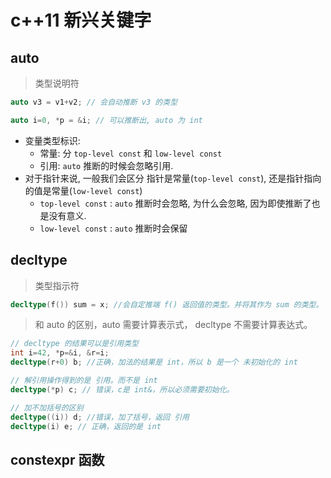 # c++11 新兴关键字



## auto

> 类型说明符

```c++
auto v3 = v1+v2; // 会自动推断 v3 的类型

auto i=0, *p = &i; // 可以推断出, auto 为 int

```

* 变量类型标识:
  * 常量: 分 `top-level const` 和 `low-level const` 
  * 引用: `auto` 推断的时候会忽略引用.
* 对于指针来说,  一般我们会区分 指针是常量(`top-level const`), 还是指针指向的值是常量(`low-level const`)
  * `top-level const` : `auto` 推断时会忽略, 为什么会忽略, 因为即使推断了也是没有意义.
  * `low-level const` : `auto` 推断时会保留



## decltype

> 类型指示符

```c++
decltype(f()) sum = x; //会自定推端 f() 返回值的类型。并将其作为 sum 的类型。
```



> 和 auto 的区别，auto 需要计算表示式， decltype 不需要计算表达式。

```c++
// decltype 的结果可以是引用类型
int i=42, *p=&i, &r=i;
decltype(r+0) b; //正确，加法的结果是 int，所以 b 是一个 未初始化的 int

// 解引用操作得到的是 引用。而不是 int
decltype(*p) c; // 错误，c是 int&，所以必须需要初始化。

// 加不加括号的区别
decltype((i)) d; //错误，加了括号，返回 引用
decltype(i) e; // 正确，返回的是 int
```



## constexpr 函数

